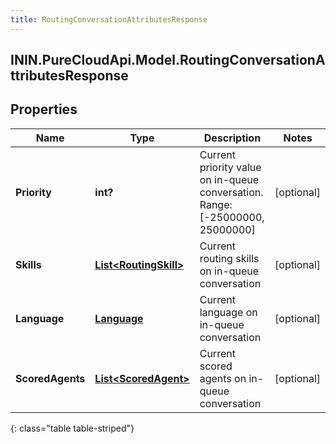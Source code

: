 ```yaml
---
title: RoutingConversationAttributesResponse
---
```

## ININ.PureCloudApi.Model.RoutingConversationAttributesResponse

## Properties

|Name | Type | Description | Notes|
|------------ | ------------- | ------------- | -------------|
| **Priority** | **int?** | Current priority value on in-queue conversation. Range:[-25000000, 25000000] | [optional] |
| **Skills** | [**List&lt;RoutingSkill&gt;**](RoutingSkill.html) | Current routing skills on in-queue conversation | [optional] |
| **Language** | [**Language**](Language.html) | Current language on in-queue conversation | [optional] |
| **ScoredAgents** | [**List&lt;ScoredAgent&gt;**](ScoredAgent.html) | Current scored agents on in-queue conversation | [optional] |
{: class="table table-striped"}


